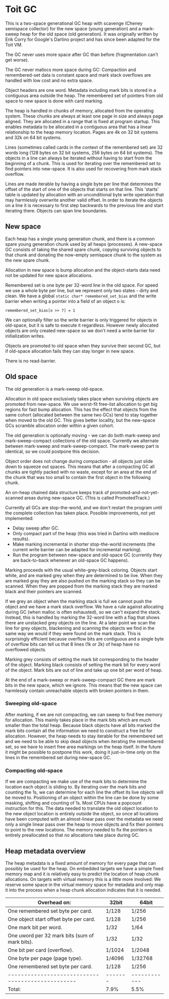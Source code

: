 # Toit GC

This is a two-space generational GC heap with scavenge (Cheney semispace
collector) for the new space (young generation) and a mark-sweep heap for
the old space (old generation).  It was originally written by Erik Corry
for Google's Dartino project and has since been adapted for the Toit VM.

The GC never uses more space after GC than before (fragmentation can't get
worse).

The GC never mallocs more space during GC: Compaction and remembered-set data is
constant space and mark stack overflows are handled with low cost and no
extra space.

Object headers are one word.  Metadata including mark bits is stored in a
contiguous area outside the heap.  The remembered set of pointers from
old space to new space is done with card marking.

The heap is handled in chunks of memory, allocated from the operating
system.  These chunks are always at least one page in size and always page
aligned.  They are allocated in a range that is fixed at program
startup.  This enables metadata to be allocated in a contiguous area
that has a linear relationship to the heap memory location.  Pages are
4k on 32 bit systems and 32k on 64 bit systems.

Lines (sometimes called cards in the context of the remembered set) are
32 words long (128 bytes on 32 bit systems, 256 bytes on 64 bit systems).
The objects in a line can always be iterated without having to start from
the beginning of a chunk.  This is used for iterating over the remembered
set to find pointers into new-space.  It is also used for recovering from
mark stack overflow.

Lines are made iterable by having a single byte per line that determines
the offset of the start of one of the objects that starts on that line.
This 'starts' table is updated by allocation with an unconditional byte
write operation that may harmlessly overwrite another valid offset.  In order
to iterate the objects on a line it is necessary to first step backwards to the
previous line and start iterating there.  Objects can span line boundaries.

## New space

Each heap has a single young generation chunk, and there is a common
spare young generation chunk used by all heaps (processes).  A new-space GC
consists of taking the shared spare chunk, copying
surviving objects to that chunk and donating the now-empty semispace
chunk to the system as the new spare chunk.

Allocation in new space is bump allocation and the object-starts data
need not be updated for new space allocations.

Remembered set is one byte per 32-word line in the old space.  For
speed we use a whole byte per line, but we represent only two states -
dirty and clean.  We have a global `static char* remembered_set_bias` and
the write barrier when writing a pointer into a field of an object o is:

```
remembered_set_bias[o >> 7] = 1
```

We can optionally filter so the write barrier is only triggered for
objects in old-space, but it is safe to execute it regardless. However
newly allocated objects are only created new-space so we don't need a
write barrier for initialization writes.

Objects are promoted to old space when they survive their second GC,
but if old-space allocation fails they can stay longer in new space.

There is no read-barrier.

## Old space

The old generation is a mark-sweep old-space.

Allocation in old space exclusively takes place when surviving objects are
promoted from new-space.  We use worst-fit free-list allocation to get big
regions for fast bump allocation.  This has the effect that objects from the
same cohort (allocated between the same two GCs) tend to stay together when
moved to the old GC.  This gives better locality, but the new-space GCs
scramble allocation order within a given cohort.

The old generation is optionally moving - we can do both mark-sweep and
mark-sweep-compact collections of the old space.  Currently we alternate
between mark-sweep and mark-sweep-compact.  The mark-sweep part is identical,
so we could postpone this decision.

Object order does not change during compaction - all objects just slide down to
squeeze out spaces.  This means that after a compacting GC all chunks are
tightly packed with no waste, except for an area at the end of the chunk that
was too small to contain the first object in the following chunk.

An on-heap chained data structure keeps track of
promoted-and-not-yet-scanned areas during new-space GC.
(This is called PromotedTrack.)

Currently all GCs are stop-the-world, and we don't restart the program until
the complete collection has taken place.  Possible improvements, not yet
implemented:

* Delay sweep after GC.
* Only compact part of the heap (this was tried in Dartino with mediocre results).
* Make marking incremental in shorter stop-the-world increments (the current write barrier can be adapted for incremental marking).
* Run the program between new-space and old-space GC (currently they are back-to-back whenever an old-space GC happens).

Marking proceeds with the usual white-grey-black coloring.  Objects start white,
and are marked grey when they are determined to be live.  When they are marked
gray they are also pushed on the marking stack so they can be scanned.  When they are
popped from the marking stack they are marked black and their pointers are scanned.

If we grey an object when the marking stack is full we cannot push the object
and we have a mark stack overflow.  We have a rule against allocating during
GC (when malloc is often exhausted), so we can't expand the stack.  Instead,
this is handled by marking the 32-word line
with a flag that shows there are unstacked grey objects on the line. At a later
point we scan the line for grey objects, blackening and scanning the objects we
find in the same way we would if they were found on the mark stack.  This is
surprisingly efficient because overflow bits are contiguous and a single byte of
overflow bits can tell us that 8 lines (1k or 2k) of heap have no overflowed
objects.

Marking grey consists of setting the mark bit corresponding to the header of
the object.  Marking black consists of setting the mark bit for every word of
the object.  Mark bits are out of line and take up one bit per word of heap.

At the end of a mark-sweep or mark-sweep-compact GC there are mark bits in the
new space, which we ignore.  This means that the new space can harmlessly
contain unreachable objects with broken pointers in them.

### Sweeping old-space

After marking, if we are not compacting, we can sweep to find free memory for
allocation.  This mainly takes place in the mark bits which are much smaller
than the total heap.  Because black objects have all bits marked the mark
bits contain all the information we need to construct a free list for allocation.
However, the heap needs to stay iterable for the remembered set and we
need to be able to skip dead objects when iterating the remembered set, so we
have to insert free area markings on the heap itself.  In the future it might be
possible to postpone this work, doing it just-in-time only on the lines in the
remembered set during new-space GC.

### Compacting old-space

If we are compacting we make use of the mark bits to determine the location each
object is sliding to.  By iterating over the mark bits and counting the 1s, we
can determine for each line the offset its live objects will be moved to.
Positioning of an object within the line can be done by some masking, shifting
and counting of 1s.  Most CPUs have a popcount instruction for this.  The data
needed to translate the old object location to the new object location is entirely
outside the object, so once all locations have been computed with an
almost-linear pass over the metadata we need only a single linear pass over the
heap to move objects and fix their pointers to point to the new locations.  The
memory needed to fix the pointers is entirely preallocated so that no allocations
take place during GC.

## Heap metadata overview

The heap metadata is a fixed amount of memory for every page that can
possibly be used for the heap.  On embedded targets we have a simple fixed
memory map and it is relatively easy to predict the location of heap chunk
allocations.  On targets with virtual memory this is a little more involved:
We reserve some space in the virtual memory space for metadata and only map
it into the process when a heap chunk allocation indicates that it is needed.

|                     Overhead on:                | 32bit |  64bit     |
|-------------------------------------------------|-------|------------|
| One remembered set byte per card.               | 1/128 |  1/256     |
| One object start offset byte per card.          | 1/128 |  1/256     |
| One mark bit per word.                          | 1/32  |  1/64      |
| One uword per 32 mark bits (sum of mark bits).  | 1/32  |  1/32      |
| One bit per card (overflow).                    | 1/1024|  1/2048    |
| One byte per page (page type).                  | 1/4096|  1/32768   |
| One remembered set byte per card.               | 1/128 |  1/256     |
|-------------------------------------------------|-------|------------|
| Total:                                          |  7.9% |  5.5%      |
